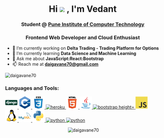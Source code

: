 <h1 align="center">Hi <img src="https://media.giphy.com/media/hvRJCLFzcasrR4ia7z/giphy.gif" width="25px"> , I'm Vedant</h1>
<h3 align="center">Student @ <a href="https://pict.edu/#"> Pune Institute of Computer Technology</a> </h3>
<h3 align="center">Frontend Web Developer and Cloud Enthusiast</h3>

- 🔭 I’m currently working on **Delta Trading - Trading Platform for Options**
- 🌱 I’m currently learning **Data Science and Machine Learning**
- 💬 Ask me about **JavaScript:React:Bootstrap**
- 📫 Reach me at **daigavane70@gmail.com**

<p align="left"> <img src="https://komarev.com/ghpvc/?username=daigavane70&label=Profile%20views&color=0e75b6&style=flat" alt="daigavane70" /> </p>

<h3 align="left">Languages and Tools:</h3>
<p align="left">
<a href="https://www.djangoproject.com/" target="_blank"> <img src="https://raw.githubusercontent.com/devicons/devicon/master/icons/django/django-original.svg" alt="django" width="40" height="40"/> </a> 
<a href="https://www.w3schools.com/cpp/" target="_blank"> <img src="https://raw.githubusercontent.com/devicons/devicon/master/icons/cplusplus/cplusplus-original.svg" alt="cplusplus" width="40" height="40"/> </a> 
<a href="https://www.w3schools.com/css/" target="_blank"> <img src="https://raw.githubusercontent.com/devicons/devicon/master/icons/css3/css3-original-wordmark.svg" alt="css3" width="40" height="40"/> </a> 
<a href="https://heroku.com" target="_blank"> <img src="https://www.vectorlogo.zone/logos/heroku/heroku-icon.svg" alt="heroku" width="40" height="40"/> </a> 
<a href="https://www.w3.org/html/" target="_blank"> <img src="https://raw.githubusercontent.com/devicons/devicon/master/icons/html5/html5-original-wordmark.svg" alt="html5" width="40" height="40"/> </a> 
<a href="https://www.java.com" target="_blank"> <img src="https://raw.githubusercontent.com/devicons/devicon/master/icons/java/java-original.svg" alt="java" width="40" height="40"/> </a> 
<a href="https://getbootstrap.com/docs/5.0" target="_blank" > <img src=https://raw.githubusercontent.com/jmnote/z-icons/master/svg/bootstrap.svg alt="bootstrap height="40" width="40"/> </a>
<a href="https://developer.mozilla.org/en-US/docs/Web/JavaScript" target="_blank"> <img src="https://raw.githubusercontent.com/devicons/devicon/master/icons/javascript/javascript-original.svg" alt="javascript" width="40" height="40"/> </a> 
<a href="https://www.linux.org/" target="_blank"> <img src="https://raw.githubusercontent.com/devicons/devicon/master/icons/linux/linux-original.svg" alt="linux" width="40" height="40"/> </a> 
<a href="https://www.mysql.com/" target="_blank"> <img src="https://raw.githubusercontent.com/devicons/devicon/master/icons/mysql/mysql-original-wordmark.svg" alt="mysql" width="40" height="40"/> </a> 
<a href="https://www.python.org" target="_blank"> <img src="https://raw.githubusercontent.com/devicons/devicon/master/icons/python/python-original.svg" alt="python" width="40" height="40"/> </a> 
<a href="https://www.npmjs.com/" target="_blank"> <img src="https://img.shields.io/badge/npm-CB3837?style=for-the-badge&logo=npm&logoColor=white" alt="python"/> </a> 
<a href="https://material-ui.com/" target="_blank"> <img src="https://img.shields.io/badge/Material--UI-0081CB?style=for-the-badge&logo=material-ui&logoColor=white" alt="python"/> </a> 

<!--
<p><img align="left" src="https://github-readme-stats.vercel.app/api/top-langs?username=daigavane70&show_icons=true&locale=en&layout=compact&theme=prussian" alt="daigavane70" /></p>
-->

<p align="center">&nbsp;<img align="center" src="https://github-readme-stats.vercel.app/api?username=daigavane70&show_icons=true&locale=en&layout=compact&theme=prussian" alt="daigavane70" /></p>

<!--
<p><img align="center" src="https://github-readme-streak-stats.herokuapp.com/?user=daigavane70&theme=prussian" alt="daigavane70" /></p>
-->

